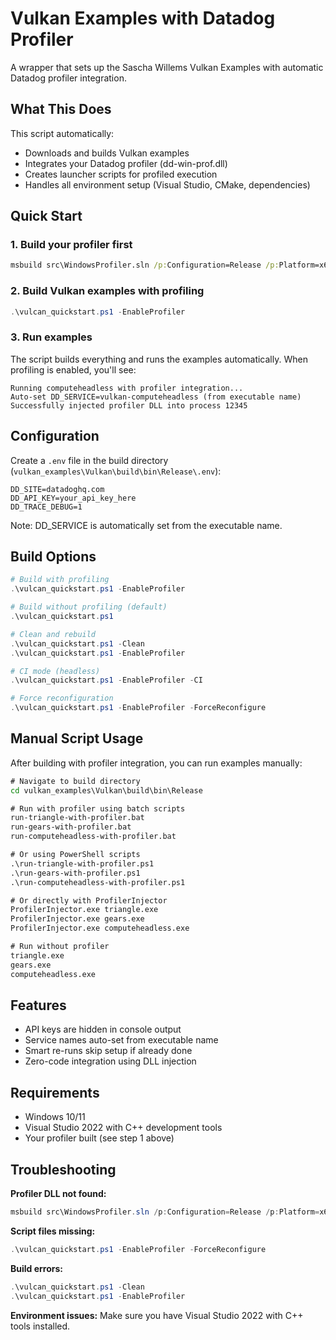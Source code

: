 # Vulkan Examples with Datadog Profiler

A wrapper that sets up the Sascha Willems Vulkan Examples with automatic Datadog profiler integration.

## What This Does

This script automatically:
- Downloads and builds Vulkan examples
- Integrates your Datadog profiler (dd-win-prof.dll)
- Creates launcher scripts for profiled execution
- Handles all environment setup (Visual Studio, CMake, dependencies)

## Quick Start

### 1. Build your profiler first
```cmd
msbuild src\WindowsProfiler.sln /p:Configuration=Release /p:Platform=x64
```

### 2. Build Vulkan examples with profiling
```powershell
.\vulcan_quickstart.ps1 -EnableProfiler
```

### 3. Run examples
The script builds everything and runs the examples automatically. When profiling is enabled, you'll see:

```
Running computeheadless with profiler integration...
Auto-set DD_SERVICE=vulkan-computeheadless (from executable name)
Successfully injected profiler DLL into process 12345
```

## Configuration

Create a `.env` file in the build directory (`vulkan_examples\Vulkan\build\bin\Release\.env`):

```env
DD_SITE=datadoghq.com
DD_API_KEY=your_api_key_here
DD_TRACE_DEBUG=1
```

Note: DD_SERVICE is automatically set from the executable name.

## Build Options

```powershell
# Build with profiling
.\vulcan_quickstart.ps1 -EnableProfiler

# Build without profiling (default)
.\vulcan_quickstart.ps1

# Clean and rebuild
.\vulcan_quickstart.ps1 -Clean
.\vulcan_quickstart.ps1 -EnableProfiler

# CI mode (headless)
.\vulcan_quickstart.ps1 -EnableProfiler -CI

# Force reconfiguration
.\vulcan_quickstart.ps1 -EnableProfiler -ForceReconfigure
```

## Manual Script Usage

After building with profiler integration, you can run examples manually:

```cmd
# Navigate to build directory
cd vulkan_examples\Vulkan\build\bin\Release

# Run with profiler using batch scripts
run-triangle-with-profiler.bat
run-gears-with-profiler.bat
run-computeheadless-with-profiler.bat

# Or using PowerShell scripts
.\run-triangle-with-profiler.ps1
.\run-gears-with-profiler.ps1
.\run-computeheadless-with-profiler.ps1

# Or directly with ProfilerInjector
ProfilerInjector.exe triangle.exe
ProfilerInjector.exe gears.exe
ProfilerInjector.exe computeheadless.exe

# Run without profiler
triangle.exe
gears.exe
computeheadless.exe
```

## Features

- API keys are hidden in console output
- Service names auto-set from executable name
- Smart re-runs skip setup if already done
- Zero-code integration using DLL injection

## Requirements

- Windows 10/11
- Visual Studio 2022 with C++ development tools
- Your profiler built (see step 1 above)

## Troubleshooting

**Profiler DLL not found:**
```powershell
msbuild src\WindowsProfiler.sln /p:Configuration=Release /p:Platform=x64
```

**Script files missing:**
```powershell
.\vulcan_quickstart.ps1 -EnableProfiler -ForceReconfigure
```

**Build errors:**
```powershell
.\vulcan_quickstart.ps1 -Clean
.\vulcan_quickstart.ps1 -EnableProfiler
```

**Environment issues:**
Make sure you have Visual Studio 2022 with C++ tools installed.
